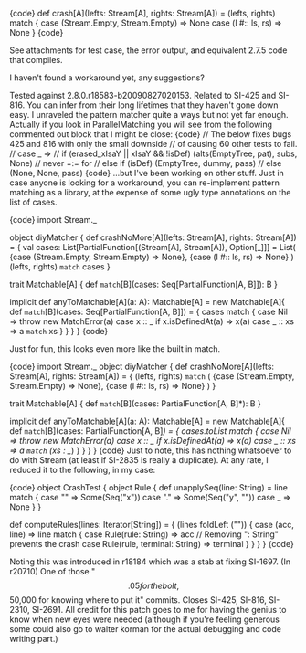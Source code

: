 {code}
def crash[A](lefts: Stream[A], rights: Stream[A]) = (lefts, rights) match {
    case (Stream.Empty, Stream.Empty) => None
    case (l #:: ls, rs) => None
  }
{code}


See attachments for test case, the error output, and equivalent 2.7.5 code that compiles.

I haven't found a workaround yet, any suggestions?

Tested against 2.8.0.r18583-b20090827020153.
Related to SI-425 and SI-816.  You can infer from their long lifetimes that they haven't gone down easy.  I unraveled the pattern matcher quite a ways but not yet far enough.  Actually if you look in ParallelMatching you will see from the following commented out block that I might be close:
{code}
            // The below fixes bugs 425 and 816 with only the small downside
            // of causing 60 other tests to fail.
            // case _ =>
            //   if (erased_xIsaY || xIsaY && !isDef)  (alts(EmptyTree, pat), subs, None) // never =:= for <equals>
            //   else if (isDef)                       (EmptyTree,           dummy, pass)
            //   else                                  (None,                 None, pass)
{code}
...but I've been working on other stuff.
Just in case anyone is looking for a workaround, you can re-implement pattern matching as a library, at the expense of some ugly type annotations on the list of cases.

{code}
import Stream._

object diyMatcher {
  def crashNoMore[A](lefts: Stream[A], rights: Stream[A]) = {
    val cases: List[PartialFunction[(Stream[A], Stream[A]), Option[_]]] = List(
      {case (Stream.Empty, Stream.Empty) => None},
      {case (l #:: ls, rs) => None}
    )
    (lefts, rights) `match` cases
  }

  trait Matchable[A] { 
    def `match`[B](cases: Seq[PartialFunction[A, B]]): B
  }
  
  implicit def anyToMatchable[A](a: A): Matchable[A] = new Matchable[A]{
    def `match`[B](cases: Seq[PartialFunction[A, B]]) = {
      cases match {
        case Nil => throw new MatchError(a)
        case x :: _ if x.isDefinedAt(a) => x(a)
        case _ :: xs => a `match` xs
      }
    }
  }
}
{code}


Just for fun, this looks even more like the built in match.

{code}
import Stream._
object diyMatcher {
  def crashNoMore[A](lefts: Stream[A], rights: Stream[A]) = {
    (lefts, rights) `match` (
        {case (Stream.Empty, Stream.Empty) => None},
        {case (l #:: ls, rs) => None}
    )
  }

  trait Matchable[A] { 
    def `match`[B](cases: PartialFunction[A, B]*): B
  }
  
  implicit def anyToMatchable[A](a: A): Matchable[A] = new Matchable[A]{
    def `match`[B](cases: PartialFunction[A, B]*) = {
      cases.toList match {
        case Nil => throw new MatchError(a)
        case x :: _ if x.isDefinedAt(a) => x(a)
        case _ :: xs => a `match` (xs : _*) 
      }
    }
  }
}
{code}
Just to note, this has nothing whatsoever to do with Stream (at least if SI-2835 is really a duplicate). At any rate, I reduced it to the following, in my case:

{code}
object CrashTest {
  object Rule {
    def unapplySeq(line: String) = line match {
      case "" => Some(Seq("x"))
      case "." => Some(Seq("y", ""))
      case _ => None
    }
  }
  
  def computeRules(lines: Iterator[String]) = {
    (lines foldLeft ("")) {
      case (acc, line) => line match {
        case Rule(rule: String) => acc // Removing ": String" prevents the crash
        case Rule(rule, terminal: String) => terminal
      }
    }
  }
}
{code}

Noting this was introduced in r18184 which was a stab at fixing SI-1697.
(In r20710) One of those "$$.05 for the bolt, $$50,000 for knowing where to
put it" commits.  Closes SI-425, SI-816, SI-2310, SI-2691.  All credit
for this patch goes to me for having the genius to know when
new eyes were needed (although if you're feeling generous some
could also go to walter korman for the actual debugging and
code writing part.)
